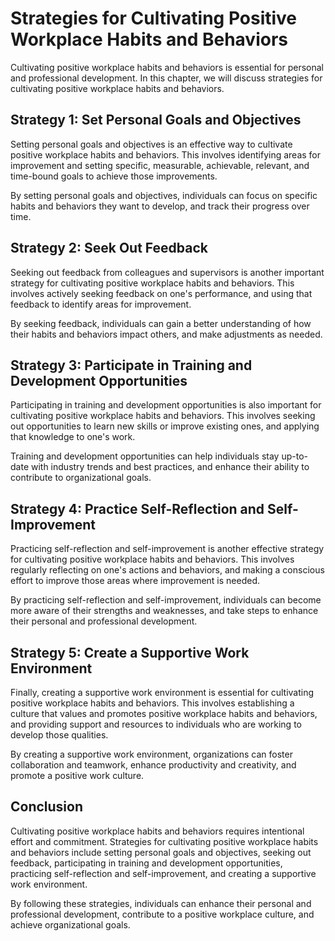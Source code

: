 Strategies for Cultivating Positive Workplace Habits and Behaviors
====================================================================================================================================

Cultivating positive workplace habits and behaviors is essential for personal and professional development. In this chapter, we will discuss strategies for cultivating positive workplace habits and behaviors.

Strategy 1: Set Personal Goals and Objectives
---------------------------------------------

Setting personal goals and objectives is an effective way to cultivate positive workplace habits and behaviors. This involves identifying areas for improvement and setting specific, measurable, achievable, relevant, and time-bound goals to achieve those improvements.

By setting personal goals and objectives, individuals can focus on specific habits and behaviors they want to develop, and track their progress over time.

Strategy 2: Seek Out Feedback
-----------------------------

Seeking out feedback from colleagues and supervisors is another important strategy for cultivating positive workplace habits and behaviors. This involves actively seeking feedback on one's performance, and using that feedback to identify areas for improvement.

By seeking feedback, individuals can gain a better understanding of how their habits and behaviors impact others, and make adjustments as needed.

Strategy 3: Participate in Training and Development Opportunities
-----------------------------------------------------------------

Participating in training and development opportunities is also important for cultivating positive workplace habits and behaviors. This involves seeking out opportunities to learn new skills or improve existing ones, and applying that knowledge to one's work.

Training and development opportunities can help individuals stay up-to-date with industry trends and best practices, and enhance their ability to contribute to organizational goals.

Strategy 4: Practice Self-Reflection and Self-Improvement
---------------------------------------------------------

Practicing self-reflection and self-improvement is another effective strategy for cultivating positive workplace habits and behaviors. This involves regularly reflecting on one's actions and behaviors, and making a conscious effort to improve those areas where improvement is needed.

By practicing self-reflection and self-improvement, individuals can become more aware of their strengths and weaknesses, and take steps to enhance their personal and professional development.

Strategy 5: Create a Supportive Work Environment
------------------------------------------------

Finally, creating a supportive work environment is essential for cultivating positive workplace habits and behaviors. This involves establishing a culture that values and promotes positive workplace habits and behaviors, and providing support and resources to individuals who are working to develop those qualities.

By creating a supportive work environment, organizations can foster collaboration and teamwork, enhance productivity and creativity, and promote a positive work culture.

Conclusion
----------

Cultivating positive workplace habits and behaviors requires intentional effort and commitment. Strategies for cultivating positive workplace habits and behaviors include setting personal goals and objectives, seeking out feedback, participating in training and development opportunities, practicing self-reflection and self-improvement, and creating a supportive work environment.

By following these strategies, individuals can enhance their personal and professional development, contribute to a positive workplace culture, and achieve organizational goals.

